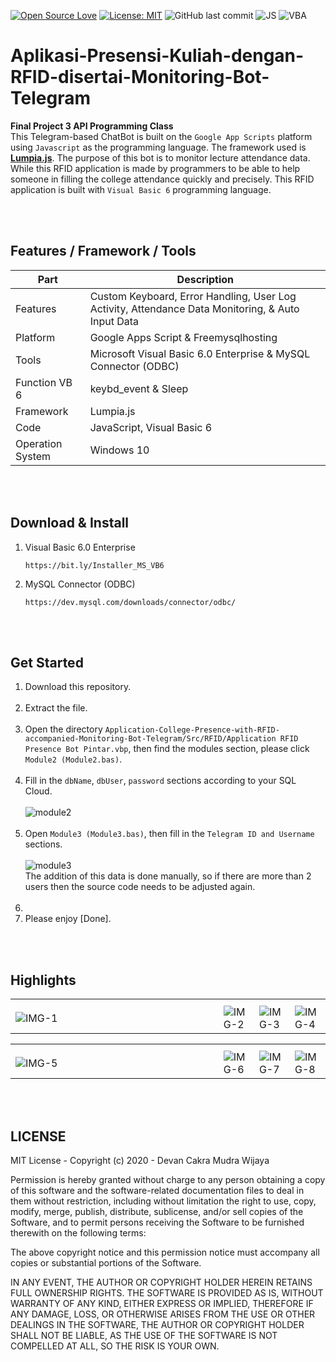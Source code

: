 [![Open Source Love](https://badges.frapsoft.com/os/v1/open-source.svg?style=flat)](https://github.com/ellerbrock/open-source-badges/)
[![License: MIT](https://img.shields.io/badge/License-MIT-green.svg)](https://opensource.org/licenses/MIT)
![GitHub last commit](https://img.shields.io/github/last-commit/devancakra/Aplikasi-Presensi-Kuliah-dengan-RFID-disertai-Monitoring-Bot-Telegram)
![JS](https://img.shields.io/badge/javascript%20-%23323330.svg?&style=flat&logo=javascript&logoColor=%23F7DF1E)
![VBA](https://img.shields.io/badge/Visual%20Basic-%23323330.svg?&style=flat&logo=visualbasic&logoColor=%23F7DF1E)

# Aplikasi-Presensi-Kuliah-dengan-RFID-disertai-Monitoring-Bot-Telegram
<strong>Final Project 3 API Programming Class</strong><br>
This Telegram-based ChatBot is built on the ``` Google App Scripts ``` platform using ``` Javascript ``` as the programming language. The framework used is <b><a href="https://lumpia.js.org/">Lumpia.js</a></b>. The purpose of this bot is to monitor lecture attendance data. While this RFID application is made by programmers to be able to help someone in filling the college attendance quickly and precisely. This RFID application is built with ``` Visual Basic 6 ``` programming language.

<br><br>

## Features / Framework / Tools
| Part | Description |
| --- | --- |
| Features | Custom Keyboard, Error Handling, User Log Activity, Attendance Data Monitoring, & Auto Input Data |
| Platform | Google Apps Script & Freemysqlhosting |
| Tools | Microsoft Visual Basic 6.0 Enterprise & MySQL Connector (ODBC) |
| Function VB 6 | keybd_event & Sleep |
| Framework | Lumpia.js |
| Code | JavaScript, Visual Basic 6 |
| Operation System | Windows 10 |

<br><br>

## Download & Install 
1. Visual Basic 6.0 Enterprise

   ```
   https://bit.ly/Installer_MS_VB6
   ```

2. MySQL Connector (ODBC)

   ```
   https://dev.mysql.com/downloads/connector/odbc/
   ```

<br><br>

## Get Started
1. Download this repository.<br><br>
2. Extract the file.<br><br>
3. Open the directory ``` Application-College-Presence-with-RFID-accompanied-Monitoring-Bot-Telegram/Src/RFID/Application RFID Presence Bot Pintar.vbp ```, then find the modules section, please click ``` Module2 (Module2.bas) ```.<br><br>
4. Fill in the ``` dbName ```, ``` dbUser ```, ``` password ``` sections according to your SQL Cloud.<br><br>
   <img alt="module2" src="https://github.com/devancakra/Aplikasi-Presensi-Kuliah-dengan-RFID-disertai-Monitoring-Bot-Telegram/assets/54527592/0ae00f80-3f3f-4327-88f6-521a2a6c486a"><br><br>
5. Open ``` Module3 (Module3.bas) ```, then fill in the ``` Telegram ID and Username ``` sections.<br><br>
   <img alt="module3" src="https://github.com/devancakra/Aplikasi-Presensi-Kuliah-dengan-RFID-disertai-Monitoring-Bot-Telegram/assets/54527592/9cc11417-f11a-43e8-a54d-a9ef7f65ed06"><br>
   The addition of this data is done manually, so if there are more than 2 users then the source code needs to be adjusted again.<br><br>
6. 
7. Please enjoy [Done].

<br><br>

## Highlights
<table>
<tr>
<th width="840"></th>
</tr>
<tr>
<td><img src="" alt="IMG-1"></td>
<td><img src="" alt="IMG-2"></td>
<td><img src="" alt="IMG-3"></td>
<td><img src="" alt="IMG-4"></td>
</tr>
</table>
<table>
<tr>
<th width="840"></th>
</tr>
<tr>
<td><img src="" alt="IMG-5"></td>
<td><img src="" alt="IMG-6"></td>
<td><img src="" alt="IMG-7"></td>
<td><img src="" alt="IMG-8"></td>
</tr>
</table>

<br><br>

## LICENSE
MIT License - Copyright (c) 2020 - Devan Cakra Mudra Wijaya

Permission is hereby granted without charge to any person obtaining a copy of this software and the software-related documentation files to deal in them without restriction, including without limitation the right to use, copy, modify, merge, publish, distribute, sublicense, and/or sell copies of the Software, and to permit persons receiving the Software to be furnished therewith on the following terms:

The above copyright notice and this permission notice must accompany all copies or substantial portions of the Software.

IN ANY EVENT, THE AUTHOR OR COPYRIGHT HOLDER HEREIN RETAINS FULL OWNERSHIP RIGHTS. THE SOFTWARE IS PROVIDED AS IS, WITHOUT WARRANTY OF ANY KIND, EITHER EXPRESS OR IMPLIED, THEREFORE IF ANY DAMAGE, LOSS, OR OTHERWISE ARISES FROM THE USE OR OTHER DEALINGS IN THE SOFTWARE, THE AUTHOR OR COPYRIGHT HOLDER SHALL NOT BE LIABLE, AS THE USE OF THE SOFTWARE IS NOT COMPELLED AT ALL, SO THE RISK IS YOUR OWN.
